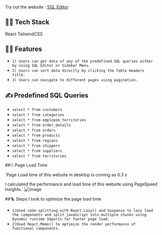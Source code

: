 Try out the website : [SQL Editor](https://sql-editor-210.netlify.app/)

## 👨‍🔧 Tech Stack

React 
TailwindCSS

## 👨‍💻 Features
- `1) Users can get data of any of the predefined SQL queries either by using SQL Editor or Sidebar Menu.`
- `2) Users can sort data directly by clicking the Table Headers title.`
- `3) Users can navigate to different pages using pagination.`


## ✍️ Predefined SQL Queries

- `select * from customers`
- `select * from categories`
- `select * from employee_territories`
- `select * from order_details`
- `select * from orders`
- `select * from products`
- `select * from regions`
- `select * from shippers`
- `select * from suppliers`
- `select * from territories`

##⏱ Page Load Time

`Page Load time of this website in desktop is coming as 0.3 s

I calculated the performance and load time of this website using PageSpeed Insights.`
![image](https://user-images.githubusercontent.com/87414843/170837721-a4c2576b-8e9e-41be-82ae-27b18dea6a4c.png)

##🪜 Steps I took to optimize the page load time
- `1)Used code-splitting with React.Lazy() and Suspense to lazy load the components and split javaScript into multiple chunks using Dynamic runtime Imports for faster page load.`
- `2)Used React.Memo() to optimize the render performance of functional components.`

